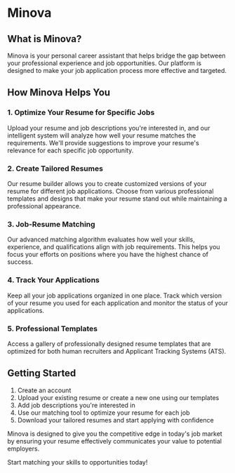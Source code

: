 # Minova

## What is Minova?

Minova is your personal career assistant that helps bridge the gap between your professional experience and job opportunities. Our platform is designed to make your job application process more effective and targeted.

## How Minova Helps You

### 1. Optimize Your Resume for Specific Jobs

Upload your resume and job descriptions you're interested in, and our intelligent system will analyze how well your resume matches the requirements. We'll provide suggestions to improve your resume's relevance for each specific job opportunity.

### 2. Create Tailored Resumes

Our resume builder allows you to create customized versions of your resume for different job applications. Choose from various professional templates and designs that make your resume stand out while maintaining a professional appearance.

### 3. Job-Resume Matching

Our advanced matching algorithm evaluates how well your skills, experience, and qualifications align with job requirements. This helps you focus your efforts on positions where you have the highest chance of success.

### 4. Track Your Applications

Keep all your job applications organized in one place. Track which version of your resume you used for each application and monitor the status of your applications.

### 5. Professional Templates

Access a gallery of professionally designed resume templates that are optimized for both human recruiters and Applicant Tracking Systems (ATS).

## Getting Started

1. Create an account
2. Upload your existing resume or create a new one using our templates
3. Add job descriptions you're interested in
4. Use our matching tool to optimize your resume for each job
5. Download your tailored resumes and start applying with confidence

Minova is designed to give you the competitive edge in today's job market by ensuring your resume effectively communicates your value to potential employers.

Start matching your skills to opportunities today!